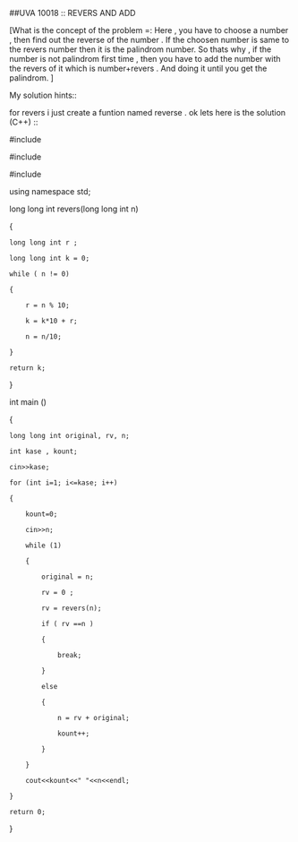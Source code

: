 ##UVA 10018 :: REVERS AND ADD

[What is the concept of the problem =:
 Here , you have to choose a number , then find out the reverse of the number . If the choosen number is same to the revers number then it is the palindrom number. So thats why , if the number is not palindrom first time , then you have to add the number with the revers of it which is number+revers . And doing it until you get the palindrom. ]
 
My solution hints::

for revers i just create a funtion named reverse . ok lets here is the solution (C++) ::


#include<iostream>
 
#include<cstdio>
 
#include<cmath>
 
using namespace std;

long long int revers(long long int n)

{

    long long int r ;
    
    long long int k = 0;
    
    while ( n != 0)
    
    {
    
        r = n % 10;
        
        k = k*10 + r;
        
        n = n/10;
        
    }
    
    return k;
    
}

int main ()

{

    long long int original, rv, n;
    
    int kase , kount;
    
    cin>>kase;
    
    for (int i=1; i<=kase; i++)
    
    {
    
        kount=0;
        
        cin>>n;
        
        while (1)
        
        {
        
            original = n;
            
            rv = 0 ;
            
            rv = revers(n);
            
            if ( rv ==n )
            
            {
            
                break;
                
            }
            
            else
            
            {
            
                n = rv + original;
                
                kount++;
                
            }
            
        }
        
        cout<<kount<<" "<<n<<endl;
        
    }
    
    return 0;
    
}




